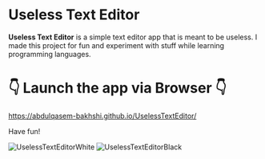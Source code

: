 # Useless Text Editor

**Useless Text Editor** is a simple text editor app that is meant to be useless. I made this project for fun and experiment with stuff while learning programming languages.

# 👇 Launch the app via Browser 👇
https://abdulqasem-bakhshi.github.io/UselessTextEditor/

Have fun!

![UselessTextEditorWhite](https://github.com/user-attachments/assets/db6375d6-3101-496b-b149-af460a0454fa) ![UselessTextEditorBlack](https://github.com/user-attachments/assets/1f2d2d02-b001-4ee8-a1b8-5b500ed8a7be)
